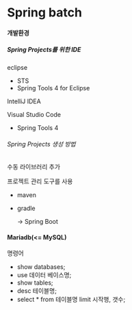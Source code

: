 # Spring batch

#### 개발환경

##### Spring Projects를 위한 IDE

eclipse

- STS
- Spring Tools 4 for Eclipse

IntelliJ IDEA

Visual Studio Code

- Spring Tools 4

###### Spring Projects 생성 방법

수동 라이브러리 추가

프로젝트 관리 도구를 사용

- maven

- gradle 

  -> Spring Boot



#### Mariadb(<= MySQL)

명령어

- show databases;
- use 데이터 베이스명;
- show tables;
- desc 테이블명;
- select * from 테이블명 limit 시작행, 갯수;